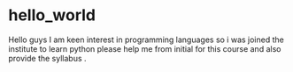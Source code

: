 # hello_world
Hello guys 
I am keen interest in programming languages so i was joined the institute to learn python please help me from initial for this course and also provide the syllabus .
